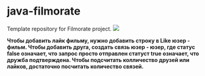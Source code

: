 # java-filmorate
Template repository for Filmorate project.
![](https://github.com/mynameisSergey/java-filmorate/blob/add-friends-likes/img/Filmorate.png)

**Чтобы добавить лайк фильму, нужно добавить строку в Like юзер - фильм.
Чтобы добавить друга, создать связь юзер - юзер, где статус false означает, что запрос просто отправлен статуст true означает, что дружба подтверждена.
Чтобы подсчитать колличество друзей или лайков, достаточно посчитать количество связей.**


























